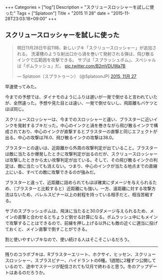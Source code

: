 +++
Categories = ["log"]
Description = "スクリュースロッシャーを試しに使った"
Tags = ["Splatoon"]
Title = "2015 11 28"
date = "2015-11-28T23:03:18+09:00"
+++

## スクリュースロッシャーを試しに使った
<blockquote class="twitter-tweet" lang="ja"><p lang="ja" dir="ltr">明日11月28日午前11時、新しいブキ「スクリュースロッシャー」が追加される。&#10;洗濯槽のような射出口から渦を巻いて発射される弾は、飛び散るインクで広範囲を攻撃できる。&#10;サブは「スプラッシュボム」、スペシャルは「ボムラッシュ」だ。 <a href="https://t.co/B2mVDUWa7B">pic.twitter.com/B2mVDUWa7B</a></p>&mdash; Splatoon（スプラトゥーン） (@SplatoonJP) <a href="https://twitter.com/SplatoonJP/status/670183349864894464">2015, 11月 27</a></blockquote>
<script async src="//platform.twitter.com/widgets.js" charset="utf-8"></script>

早速使ってみた。

今までの予想では、ダイナモのようにふりは遅いが一発で倒せると言われていたが、全然違った。予想や見た目とは違い、一発で倒せないし、飛距離もバケツとほぼ同じ。

スクリュースロッシャーは、今までのスロッシャーと違い、ブラスターに近いインクを発射するブキだった。中心のインクと渦を巻きながら飛び散るインクで構成されており、中心のインクが直撃するとブラスターの直撃と同じエフェクトが出る。中心の攻撃は76.0、飛び散るインクの攻撃は38.0。

ブラスターとの違いは、近距離から外周の攻撃判定が出ていること。ブラスターは敵に当たるか爆発したときに攻撃判定が出るのだが、スクリュースロッシャーは攻撃したときから太い攻撃判定が出ている。そして、その飛び散るインクの判定は、敵に当たっても消えない。つまり、中心のインクが当たる地点までの直線上にいる、すべての敵に攻撃できるのが強みだ。

ブラスターと違って、近距離に詰められてもほぼ確実にダメージを与えられるため、（ブラスターと比較すると）近距離にも強い。一方、遠距離に対する攻撃方法はないため、バレルスピナー以上の射程を持っている相手だと、相当苦戦する。

サブのスプラッシュボムは、飛沫に当たると30.0ダメージ与えられるため、メインの直撃と合わせるとちょうど倒せる計算になる。ボムラッシュ中にもメインで攻撃することはできるので、前線を押し上げる以外にも敵の近くに適当に投げておくと、メイン直撃で倒すことができる。

割と使いやすいブキなので、使い続ける人はそこそこいるだろう。

----

残りのコラボブキは、Rブラスターエリート、ホクサイ、ヒッセン、スクリュースロッシャー、スプラスピナー、ハイドラントの6種。1週間に2種ずつ公開しているので、途中でステージが配信されても12月で終わると思う。冬のアップデートはあるのだろうか。
